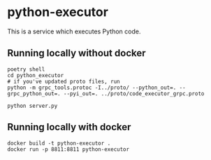 # python-executor

This is a service which executes Python code.

## Running locally without docker

```
poetry shell
cd python_executor
# if you've updated proto files, run
python -m grpc_tools.protoc -I../proto/ --python_out=. --grpc_python_out=. --pyi_out=. ../proto/code_executor_grpc.proto

python server.py
```

## Running locally with docker

```
docker build -t python-executor .
docker run -p 8811:8811 python-executor
```
